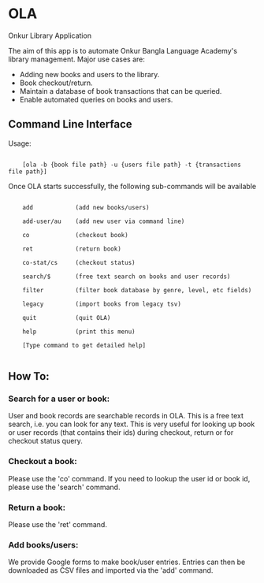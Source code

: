 # OLA
Onkur Library Application

The aim of this app is to automate Onkur Bangla Language Academy's library management. Major use cases are:
- Adding new books and users to the library.
- Book checkout/return.
- Maintain a database of book transactions that can be queried.
- Enable automated queries on books and users.

## Command Line Interface

Usage:<br/>
<pre><code>
	[ola -b {book file path} -u {users file path} -t {transactions file path}]
</pre></code>

Once OLA starts successfully, the following sub-commands will be available<br/>

<pre><code>
	add            (add new books/users)<br/>
	add-user/au    (add new user via command line)<br/>
	co             (checkout book)<br/>
	ret            (return book)<br/>
	co-stat/cs     (checkout status)<br/>
	search/$       (free text search on books and user records)<br/>
	filter         (filter book database by genre, level, etc fields)<br/>
	legacy         (import books from legacy tsv)<br/>
	quit           (quit OLA)<br/>
	help           (print this menu)<br/>
	[Type command to get detailed help]<br/>
</pre></code>

## How To:
### Search for a user or book:
User and book records are searchable records in OLA. This is a free text search, i.e. you can look for any text. 
This is very useful for looking up book or user records (that contains their ids) during checkout, return or for checkout status query.
### Checkout a book:
Please use the 'co' command. If you need to lookup the user id or book id, please use the 'search' command.
<br/>
### Return a book:
Please use the 'ret' command.
### Add books/users:
We provide Google forms to make book/user entries. 
Entries can then be downloaded as CSV files and imported via the 'add' command.